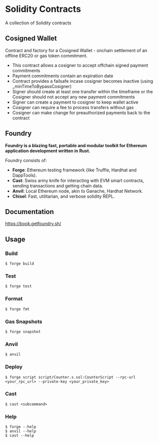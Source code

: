# Solidity Contracts

A collection of Solidity contracts

## Cosigned Wallet

Contract and factory for a Cosigned Wallet - onchain settlement of an offline ERC20 or gas token commitment.

- This contract allows a cosigner to accept offchain signed payment commitments
- Payment commitments contain an expiration date
- Contract provides a failsafe incase cosigner becomes inactive (using \_minTimeToBypassCosigner)
- Signer should create at least one transfer within the timeframe or the Cosigner should not accept any new payment commitments
- Signer can create a payment to cosigner to keep wallet active
- Cosigner can require a fee to process transfers without gas
- Cosigner can make change for preauthorized payments back to the contract

## Foundry

**Foundry is a blazing fast, portable and modular toolkit for Ethereum application development written in Rust.**

Foundry consists of:

- **Forge**: Ethereum testing framework (like Truffle, Hardhat and DappTools).
- **Cast**: Swiss army knife for interacting with EVM smart contracts, sending transactions and getting chain data.
- **Anvil**: Local Ethereum node, akin to Ganache, Hardhat Network.
- **Chisel**: Fast, utilitarian, and verbose solidity REPL.

## Documentation

https://book.getfoundry.sh/

## Usage

### Build

```shell
$ forge build
```

### Test

```shell
$ forge test
```

### Format

```shell
$ forge fmt
```

### Gas Snapshots

```shell
$ forge snapshot
```

### Anvil

```shell
$ anvil
```

### Deploy

```shell
$ forge script script/Counter.s.sol:CounterScript --rpc-url <your_rpc_url> --private-key <your_private_key>
```

### Cast

```shell
$ cast <subcommand>
```

### Help

```shell
$ forge --help
$ anvil --help
$ cast --help
```
